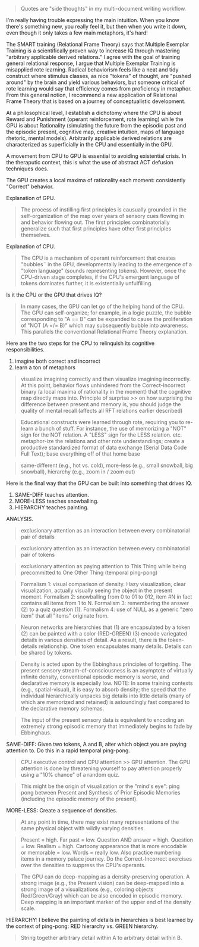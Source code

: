 > Quotes are "side thoughts" in my multi-document writing workflow.

I'm really having trouble expressing the main intuition. When you know there's something new, you really feel it, but then when you write it down, even though it only takes a few main metaphors, it's hard!

The SMART training (Relational Frame Theory) says that Multiple Exemplar Training is a scientifically proven way to increase IQ through mastering "arbitrary applicable derived relations." I agree with the goal of training general relational response, I argue that  Multiple Exemplar Training is misapplied rote learning. Radical behaviorism feels like a neat and tidy construct where stimulus classes, as nice "tokens" of thought, are "pushed around" by the brain and yield various behaviors, but someone critical of rote learning would say that efficiency comes from proficiency in metaphor. From this general notion, I recommend a new application of Relational Frame Theory that is based on a journey of conceptualistic development.

At a philosophical level, I establish a dichotomy where the CPU is about Reward and Punishment (operant reinforcement, rote learning) while the GPU is about Rationality (simulating the future from the episodic past and the episodic present, cognitive map, creative intuition, maps of language rhetoric, mental models). Arbitrarily applicable derived relations are characterized as superficially in the CPU and essentially in the GPU.

A movement from CPU to GPU is essential to avoiding existential crisis. In the theraputic context, this is what the use of abstract ACT defusion techniques does.

The GPU creates a local maxima of rationality each moment: consistently "Correct" behavior.

Explanation of GPU.

> The process of instilling first principles is causually grounded in the self-organization of the map over years of sensory cues flowing in and behavior flowing out. The first principles combinatorially generalize such that first principles have other first principles themselves.

Explanation of CPU.

> The CPU is a mechanism of operant reinforcement that creates "bubbles¨ in the GPU, developmentally leading to the emergence of a "token language" (sounds representing tokens). However, once the CPU-driven stage completes, if the CPU's emergent language of tokens dominates further, it is existentially unfulfilling.

Is it the CPU or the GPU that drives IQ?

> In many cases, the GPU can let go of the helping hand of the CPU. The GPU can self-organize; for example, in a logic puzzle, the bubble corresponding to "A == B" can be expanded to cause the proliferation of "NOT (A =/= B)" which may subsequently bubble into awareness. This parallels the conventional Relational Frame Theory explanation.

Here are the two steps for the CPU to relinquish its cognitive responsibilities.

1. imagine both correct and incorrect
2. learn a ton of metaphors

> visualize imagining correctly and then visualize imagining incorrectly. At this point, behavior flows unhindered from the Correct-Incorrect binary (a local maxima of rationality in the moment) that the cognitive map directly maps into. Principle of surprise >> on how surprising the difference between present and memory is, you should judge the quality of mental recall (affects all RFT relations earlier described)

> Educational constructs were learned through rote, requiring you to re-learn a bunch of stuff. For instance, the use of memorizing a "NOT" sign for the NOT relation. A "LESS" sign for the LESS relation. etc. metaphor-ize the relations and other rote understandings; create a productive standardized format of data exchange (Serial Data Code Full Text); base everything off of that home base

> same-different (e.g., hot vs. cold), more-less (e.g., small snowball, big snowball), hierarchy (e.g., zoom in / zoom out)

Here is the final way that the GPU can be built into something that drives IQ.

1. SAME-DIFF teaches attention.
2. MORE-LESS teaches snowballing.
3. HIERARCHY teaches painting.

ANALYSIS.

> exclusionary attention as an interaction between every combinatorial pair of details

> exclusionary attention as an interaction between every combinatorial pair of tokens

> exclusionary attention as paying attention to This Thing while being precommitted to One Other Thing (temporal ping-pong)

> Formalism 1: visual comparison of density. Hazy visualization, clear visualization, actually visually seeing the object in the present moment. Formalism 2: snowballing from 0 to 01 to 012, item #N in fact contains all items from 1 to N. Formalism 3: remembering the answer (2) to a quiz question (1). Formalism 4: use of NULL as a generic "zero item" that all "items" originate from.

> Neuron networks are hierarchies that (1) are encapsulated by a token (2) can be painted with a color (RED-GREEN) (3) encode variegated details in various densities of detail. As a result, there is the token-details relationship. One token encapsulates many details. Details can be shared by tokens.

> Density is acted upon by the Ebbinghaus principles of forgetting. The present sensory stream-of-consciousness is an asymptote of virtually infinite density, conventional episodic memory is worse, and declarative memory is especially low. NOTE: In some training contexts (e.g., spatial-visual), it is easy to absorb density; the speed that the individual hierarchically unpacks big details into little details (many of which are memorized and retained) is astoundingly fast compared to the declarative memory schemas.

> The input of the present sensory data is equivalent to encoding an extremely strong episodic memory that immediately begins to fade by Ebbinghaus.

SAME-DIFF: Given two tokens, A and B, alter which object you are paying attention to. Do this in a rapid temporal ping-pong.

> CPU executive control and CPU attention >> GPU attention. The GPU attention is done by threatening yourself to pay attention properly using a "10% chance" of a random quiz.

> This might be the origin of visualization or the "mind's eye": ping pong between Present and Synthesis of Prior Episodic Memories (including the episodic memory of the present).

MORE-LESS: Create a sequence of densities.

> At any point in time, there may exist many representations of the same physical object with wildly varying densities.

> Present = high. Far past = low. Question AND answer = high. Question = low. Realism = high. Cartoony appearance that is more encodable or memorable = low. Words = really low. Also practice numbering items in a memory palace journey. Do the Correct-Incorrect exercises over the densities to suppress the CPU's operants.

> The GPU can do deep-mapping as a density-preserving operation. A strong image (e.g., the Present vision) can be deep-mapped into a strong image of a visualizations (e.g., coloring objects Red/Green/Gray) which can be also encoded in episodic memory. Deep mapping is an important marker of the upper end of the density scale.

HIERARCHY: I believe the painting of details in hierarchies is best learned by the context of ping-pong: RED hierarchy vs. GREEN hierarchy.

> String together arbitrary detail within A to arbitrary detail within B.
